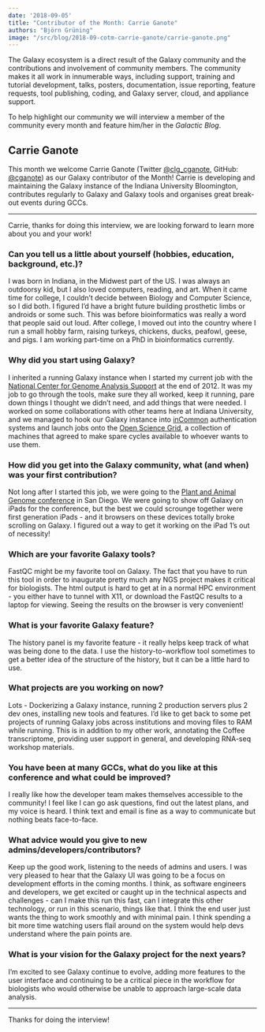 ```yaml
---
date: '2018-09-05'
title: "Contributor of the Month: Carrie Ganote"
authors: "Björn Grüning"
image: "/src/blog/2018-09-cotm-carrie-ganote/carrie-ganote.png"
---
```


The Galaxy ecosystem is a direct result of the Galaxy community and the contributions and involvement of community members.  The community makes it all work in innumerable ways, including support, training and tutorial development, talks, posters, documentation, issue reporting, feature requests, tool publishing, coding, and Galaxy server, cloud, and appliance support. 

To help highlight our community we will interview a member of the community every month and feature him/her in the *Galactic Blog*.

## Carrie Ganote

This month we welcome Carrie Ganote (Twitter [@clg_cganote](https://twitter.com/clg_cganote), GitHub: [@cganote](https://github.com/cganote)) as our Galaxy contributor of the Month! Carrie is developing and maintaining the Galaxy instance of the Indiana University Bloomington, contributes regularly to Galaxy and Galaxy tools and organises great break-out events during GCCs.

----

Carrie, thanks for doing this interview, we are looking forward to learn more about you and your work!

### Can you tell us a little about yourself (hobbies, education, background, etc.)?

I was born in Indiana, in the Midwest part of the US. I was always an outdoorsy kid, but I also loved computers, reading, and art. When it came time for college, I couldn’t decide between Biology and Computer Science, so I did both. I figured I’d have a bright future building prosthetic limbs or androids or some such. This was before bioinformatics was really a word that people said out loud. After college, I moved out into the country where I run a small hobby farm, raising turkeys, chickens, ducks, peafowl, geese, and pigs. I am working part-time on a PhD in bioinformatics currently.

### Why did you start using Galaxy?

I inherited a running Galaxy instance when I started my current job with the [National Center for Genome Analysis Support](https://ncgas.org/) at the end of 2012. It was my job to go through the tools, make sure they all worked, keep it running, pare down things I thought we didn’t need, and add things that were needed. I worked on some collaborations with other teams here at Indiana University, and we managed to hook our Galaxy instance into [inCommon](https://www.incommon.org/) authentication systems and launch jobs onto the [Open Science Grid](http://opensciencegrid.org/), a collection of machines that agreed to make spare cycles available to whoever wants to use them. 

### How did you get into the Galaxy community, what (and when) was your first contribution?

Not long after I started this job, we were going to the [Plant and Animal Genome conference](http://www.intlpag.org/) in San Diego. We were going to show off Galaxy on iPads for the conference, but the best we could scrounge together were first generation iPads - and it browsers on these devices totally broke scrolling on Galaxy. I figured out a way to get it working on the iPad 1’s out of necessity!

### Which are your favorite Galaxy tools?

FastQC might be my favorite tool on Galaxy. The fact that you have to run this tool in order to inaugurate pretty much any NGS project makes it critical for biologists. The html output is hard to get at in a normal HPC environment - you either have to tunnel with X11, or download the FastQC results to a laptop for viewing. Seeing the results on the browser is very convenient! 

### What is your favorite Galaxy feature?

The history panel is my favorite feature - it really helps keep track of what was being done to the data. I use the history-to-workflow tool sometimes to get a better idea of the structure of the history, but it can be a little hard to use.

### What projects are you working on now?

Lots - Dockerizing a Galaxy instance, running 2 production servers plus 2 dev ones, installing new tools and features. I’d like to get back to some pet projects of running Galaxy jobs across institutions and moving files to RAM while running. This is in addition to my other work, annotating the Coffee transcriptome, providing user support in general, and developing RNA-seq workshop materials.

### You have been at many GCCs, what do you like at this conference and what could be improved?

I really like how the developer team makes themselves accessible to the community! I feel like I can go ask questions, find out the latest plans, and my voice is heard. I think text and email is fine as a way to communicate but nothing beats face-to-face.

### What advice would you give to new admins/developers/contributors?

Keep up the good work, listening to the needs of admins and users. I was very pleased to hear that the Galaxy UI was going to be a focus on development efforts in the coming months. I think, as software engineers and developers, we get excited or caught up in the technical aspects and challenges - can I make this run this fast, can I integrate this other technology, or run in this scenario, things like that. I think the end user just wants the thing to work smoothly and with minimal pain. I think spending a bit more time watching users flail around on the system would help devs understand where the pain points are.

### What is your vision for the Galaxy project for the next years?

I’m excited to see Galaxy continue to evolve, adding more features to the user interface and continuing to be a critical piece in the workflow for biologists who would otherwise be unable to approach large-scale data analysis. 

----

Thanks for doing the interview!


